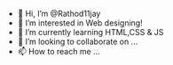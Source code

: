 - 👋 Hi, I’m @Rathod11jay
- 👀 I’m interested in Web designing!
- 🌱 I’m currently learning HTML,CSS & JS
- 💞️ I’m looking to collaborate on ...
- 📫 How to reach me ...

<!---
Rathod11jay/Rathod11jay is a ✨ special ✨ repository because its `README.md` (this file) appears on your GitHub profile.
You can click the Preview link to take a look at your changes.
--->
